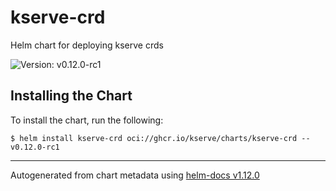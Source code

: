 # kserve-crd

Helm chart for deploying kserve crds

![Version: v0.12.0-rc1](https://img.shields.io/badge/Version-v0.12.0--rc1-informational?style=flat-square)

## Installing the Chart

To install the chart, run the following:

```console
$ helm install kserve-crd oci://ghcr.io/kserve/charts/kserve-crd --v0.12.0-rc1
```

----------------------------------------------
Autogenerated from chart metadata using [helm-docs v1.12.0](https://github.com/norwoodj/helm-docs/releases/v1.12.0)